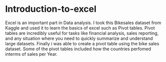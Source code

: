 # Introduction-to-excel
Excel is an important part in Data analysis. I took this Bikesales  dataset from Kaggle and used it to learn the basics of excel such as Pivot tables. Pivot tables are incredibly useful for tasks like financial analysis, sales reporting, and any situation where you need to quickly summarize and understand large datasets. Finally i was able to create a pivot table using the bike sales dataset. Some of the pivot tables included how the countries perfomed interms of sales per Year.
